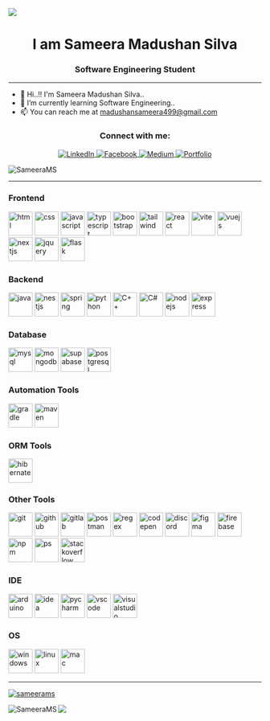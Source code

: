 
<p align="left">
  <img src="https://capsule-render.vercel.app/api?type=waving&color=gradient&text=Hello!&height=100&section=header"/>
</p>

<h1 align="center">I am Sameera Madushan Silva</h1>

<h3 align="center">Software Engineering Student</h3>

---

- 👋 Hi..!! I'm Sameera Madushan Silva..
- 🔭 I’m currently learning Software Engineering..
- 📫 You can reach me at madushansameera499@gmail.com

<h3 align="center">Connect with me:</h3>
<p align="center">
  <a href="https://www.linkedin.com/in/sameera-madushan-61ba9a278" target="_blank">
    <img align="center" src="https://img.shields.io/badge/-LinkedIn-%230077B5?style=for-the-badge&logo=linkedin&logoColor=white" alt="LinkedIn" />
  </a>
  <a href="https://www.facebook.com/profile.php?id=100009945902233" target="_blank">
    <img align="center" src="https://img.shields.io/badge/Facebook-%231877F2.svg?style=for-the-badge&logo=facebook&logoColor=white" alt="Facebook" />
  </a>
  <a href="https://medium.com/@sameerams" target="_blank">
    <img align="center" src="https://img.shields.io/badge/Medium-12100E.svg?style=for-the-badge&logo=medium&logoColor=white" alt="Medium" />
  </a>
  <a href="https://sameerams.vercel.app" target="_blank">
    <img align="center" src="https://img.shields.io/badge/Portfolio-ebe8e5.svg?style=for-the-badge&logo=&logoColor=white" alt="Portfolio" />
  </a>
</p>

<center><p align="left"> <img src="https://komarev.com/ghpvc/?username=SameeraMS&label=Profile%20views&color=0e75b6&style=flat" alt="SameeraMS" /> </p></center>

---

<h3 align="left">Frontend</h3>
<p>
<img src="https://skillicons.dev/icons?i=html" width="48" height="48" alt="html" />
<img src="https://skillicons.dev/icons?i=css" width="48" height="48" alt="css" />
<img src="https://skillicons.dev/icons?i=javascript" width="48" height="48" alt="javascript" />
<img src="https://skillicons.dev/icons?i=typescript" width="48" height="48" alt="typescript" />
<img src="https://skillicons.dev/icons?i=bootstrap" width="48" height="48" alt="bootstrap" />
<img src="https://skillicons.dev/icons?i=tailwind" width="48" height="48" alt="tailwind" />
<img src="https://skillicons.dev/icons?i=react" width="48" height="48" alt="react" />
<img src="https://skillicons.dev/icons?i=vite" width="48" height="48" alt="vite" />
<img src="https://skillicons.dev/icons?i=vuejs" width="48" height="48" alt="vuejs" />
<img src="https://skillicons.dev/icons?i=nextjs" width="48" height="48" alt="nextjs" />
<img src="https://skillicons.dev/icons?i=jquery" width="48" height="48" alt="jquery" />
<img src="https://skillicons.dev/icons?i=flask" width="48" height="48" alt="flask" />
</p>

<h3 align="left">Backend</h3>
<p>
<img src="https://skillicons.dev/icons?i=java" width="48" height="48" alt="java" />
<img src="https://skillicons.dev/icons?i=nestjs" width="48" height="48" alt="nestjs" />
<img src="https://skillicons.dev/icons?i=spring" width="48" height="48" alt="spring" />
<img src="https://skillicons.dev/icons?i=python" width="48" height="48" alt="python" />
<img src="https://skillicons.dev/icons?i=cpp" width="48" height="48" alt="C++" />
<img src="https://skillicons.dev/icons?i=cs" width="48" height="48" alt="C#" />
<img src="https://skillicons.dev/icons?i=nodejs" width="48" height="48" alt="nodejs" />
<img src="https://skillicons.dev/icons?i=express" width="48" height="48" alt="express" />
</p>

<h3 align="left">Database</h3>
<p>
<img src="https://skillicons.dev/icons?i=mysql" width="48" height="48" alt="mysql" />
<img src="https://skillicons.dev/icons?i=mongodb" width="48" height="48" alt="mongodb" />
<img src="https://skillicons.dev/icons?i=supabase" width="48" height="48" alt="supabase" />
<img src="https://skillicons.dev/icons?i=postgresql" width="48" height="48" alt="postgresql" />
</p>

<h3 align="left">Automation Tools</h3>
<p>
<img src="https://skillicons.dev/icons?i=gradle" width="48" height="48" alt="gradle" />
<img src="https://skillicons.dev/icons?i=maven" width="48" height="48" alt="maven" />
</p>

<h3 align="left">ORM Tools</h3>

<img src="https://skillicons.dev/icons?i=hibernate" width="48" height="48" alt="hibernate" />


<h3 align="left">Other Tools</h3>
<p>
<img src="https://skillicons.dev/icons?i=git" width="48" height="48" alt="git" />
<img src="https://skillicons.dev/icons?i=github" width="48" height="48" alt="github" />
<img src="https://skillicons.dev/icons?i=gitlab" width="48" height="48" alt="gitlab" />
<img src="https://skillicons.dev/icons?i=postman" width="48" height="48" alt="postman" />
<img src="https://skillicons.dev/icons?i=regex" width="48" height="48" alt="regex" />
<img src="https://skillicons.dev/icons?i=codepen" width="48" height="48" alt="codepen" />
<img src="https://skillicons.dev/icons?i=discord" width="48" height="48" alt="discord" />
<img src="https://skillicons.dev/icons?i=figma" width="48" height="48" alt="figma" />
<img src="https://skillicons.dev/icons?i=firebase" width="48" height="48" alt="firebase" />
<img src="https://skillicons.dev/icons?i=npm" width="48" height="48" alt="npm" />
<img src="https://skillicons.dev/icons?i=ps" width="48" height="48" alt="ps" />
<img src="https://skillicons.dev/icons?i=stackoverflow" width="48" height="48" alt="stackoverflow" />
</p>

<h3 align="left">IDE</h3>
<p>
<img src="https://skillicons.dev/icons?i=arduino" width="48" height="48" alt="arduino" />
<img src="https://skillicons.dev/icons?i=idea" width="48" height="48" alt="idea" />
<img src="https://skillicons.dev/icons?i=pycharm" width="48" height="48" alt="pycharm" />
<img src="https://skillicons.dev/icons?i=vscode" width="48" height="48" alt="vscode" />
<img src="https://skillicons.dev/icons?i=visualstudio" width="48" height="48" alt="visualstudio" />
</p>

<h3 align="left">OS</h3>
<p>
<img src="https://skillicons.dev/icons?i=windows" width="48" height="48" alt="windows" />
<img src="https://skillicons.dev/icons?i=linux" width="48" height="48" alt="linux" />
<img src="https://skillicons.dev/icons?i=apple" width="48" height="48" alt="mac" />
</p>

---

<p align="left"> <a href="https://github.com/ryo-ma/github-profile-trophy"><img src="https://github-profile-trophy.vercel.app/?username=sameerams" alt="sameerams" /></a> </p>

<p><img align="left" src="https://github-readme-stats.vercel.app/api/top-langs?username=SameeraMS&show_icons=true&locale=en&layout=compact" alt="SameeraMS" /></p>




<p align="left">
  <img src="https://capsule-render.vercel.app/api?type=waving&color=gradient&height=100&section=footer"/>
</p>


